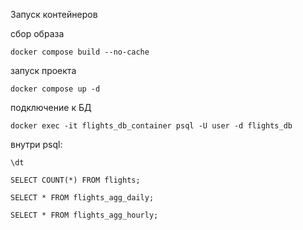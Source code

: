 Запуск контейнеров

сбор образа
```
docker compose build --no-cache
```

запуск проекта
```
docker compose up -d
```

подключение к БД
```
docker exec -it flights_db_container psql -U user -d flights_db
```

внутри psql:
```
\dt
```
```
SELECT COUNT(*) FROM flights;
```
```
SELECT * FROM flights_agg_daily;
```
```
SELECT * FROM flights_agg_hourly;
```
